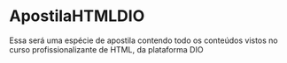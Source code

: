 # ApostilaHTMLDIO
 Essa será uma espécie de apostila contendo todo os conteúdos vistos no curso profissionalizante de HTML, da plataforma DIO
